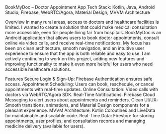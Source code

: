 BookMyDoc – Doctor Appointment App
Tech Stack: Kotlin, Java, Android Studio, Firebase, WebRTC/Agora, Material Design, MVVM Architecture

Overview
In many rural areas, access to doctors and healthcare facilities is limited. I wanted to create a solution that could make medical consultation more accessible, even for people living far from hospitals.
BookMyDoc is an Android application that allows users to book doctor appointments, consult online via video calls, and receive real-time notifications. My focus has been on clean architecture, smooth navigation, and an intuitive user experience to ensure that the app is both reliable and easy to use.
I am actively continuing to work on this project, adding new features and improving functionality to make it even more helpful for users who need accessible healthcare solutions.

Features
Secure Login & Sign-Up: Firebase Authentication ensures safe access.
Appointment Scheduling: Users can book, reschedule, or cancel appointments with real-time updates.
Online Consultation: Video calls with doctors via WebRTC/Agora SDK.
Real-Time Notifications: Firebase Cloud Messaging to alert users about appointments and reminders.
Clean UI/UX: Smooth transitions, animations, and Material Design components for a pleasant experience.
MVVM Architecture: Kotlin Coroutines and LiveData for maintainable and scalable code.
Real-Time Data: Firestore for storing appointments, user profiles, and consultation records and managing medicine delivery (available for users).
